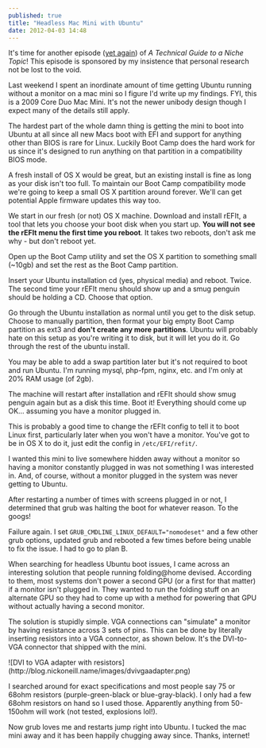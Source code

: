 ```yaml
---
published: true
title: "Headless Mac Mini with Ubuntu"
date: 2012-04-03 14:48
---
```


It's time for another episode ([yet again](http://blog.nickoneill.name/ice-cream-sandwich-preview-on-galaxy-tab-101-google-io-edition.html)) of *A Technical Guide to a Niche Topic*! This episode is sponsored by my insistence that personal research not be lost to the void.

Last weekend I spent an inordinate amount of time getting Ubuntu running without a monitor on a mac mini so I figure I'd write up my findings. FYI, this is a 2009 Core Duo Mac Mini. It's not the newer unibody design though I expect many of the details still apply.

The hardest part of the whole damn thing is getting the mini to boot into Ubuntu at all since all new Macs boot with EFI and support for anything other than BIOS is rare for Linux. Luckily Boot Camp does the hard work for us since it's designed to run anything on that partition in a compatibility BIOS mode.

A fresh install of OS X would be great, but an existing install is fine as long as your disk isn't too full. To maintain our Boot Camp compatibility mode we're going to keep a small OS X partition around forever. We'll can get potential Apple firmware updates this way too.

We start in our fresh (or not) OS X machine. Download and install rEFIt, a tool that lets you choose your boot disk when you start up. **You will not see the rEFIt menu the first time you reboot**. It takes two reboots, don't ask me why - but don't reboot yet.

Open up the Boot Camp utility and set the OS X partition to something small (~10gb) and set the rest as the Boot Camp partition.

Insert your Ubuntu installation cd (yes, physical media) and reboot. Twice. The second time your rEFIt menu should show up and a smug penguin should be holding a CD. Choose that option.

Go through the Ubuntu installation as normal until you get to the disk setup. Choose to manually partition, then format your big empty Boot Camp partition as ext3 and **don't create any more partitions**. Ubuntu will probably hate on this setup as you're writing it to disk, but it will let you do it. Go through the rest of the ubuntu install.

You may be able to add a swap partition later but it's not required to boot and run Ubuntu. I'm running mysql, php-fpm, nginx, etc. and I'm only at 20% RAM usage (of 2gb).

The machine will restart after installation and rEFIt should show smug penguin again but as a disk this time. Boot it! Everything should come up OK… assuming you have a monitor plugged in.

This is probably a good time to change the rEFIt config to tell it to boot Linux first, particularly later when you won't have a monitor. You've got to be in OS X to do it, just edit the config in `/etc/EFI/refit/`.

I wanted this mini to live somewhere hidden away without a monitor so having a monitor constantly plugged in was not something I was interested in. And, of course, without a monitor plugged in the system was never getting to Ubuntu.

After restarting a number of times with screens plugged in or not, I determined that grub was halting the boot for whatever reason. To the googs!

Failure again. I set `GRUB_CMDLINE_LINUX_DEFAULT="nomodeset"` and a few other grub options, updated grub and rebooted a few times before being unable to fix the issue. I had to go to plan B.

When searching for headless Ubuntu boot issues, I came across an interesting solution that people running folding@home devised. According to them, most systems don't power a second GPU (or a first for that matter) if a monitor isn't plugged in. They wanted to run the folding stuff on an alternate GPU so they had to come up with a method for powering that GPU without actually having a second monitor.

The solution is stupidly simple. VGA connections can "simulate" a monitor by having resistance across 3 sets of pins. This can be done by literally inserting resistors into a VGA connector, as shown below. It's the DVI-to-VGA connector that shipped with the mini.

<span class="blogimage">
![DVI to VGA adapter with resistors](http://blog.nickoneill.name/images/dvivgaadapter.png)
</span>

I searched around for exact specifications and most people say 75 or 68ohm resistors (purple-green-black or blue-gray-black). I only had a few 68ohm resistors on hand so I used those. Apparently anything from 50-150ohm will work (not tested, explosions lol!).

Now grub loves me and restarts jump right into Ubuntu. I tucked the mac mini away and it has been happily chugging away since. Thanks, internet!